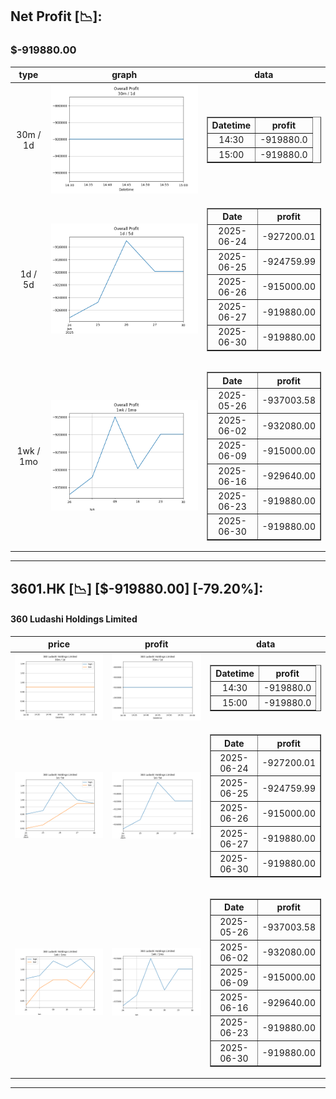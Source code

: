 ## Net Profit [📉]:
### $-919880.00
|type|graph|data|
|:---:|:---:|:---:|
|30m / 1d|![net_profit](image/overall_30m-1d.png)|<table border="1" class="dataframe"> <thead> <tr style="text-align: center;"> <th>Datetime</th> <th>profit</th> </tr> </thead> <tbody> <tr> <td>14:30</td> <td>-919880.0</td> </tr> <tr> <td>15:00</td> <td>-919880.0</td> </tr> </tbody></table>|
|1d / 5d|![net_profit](image/overall_1d-5d.png)|<table border="1" class="dataframe"> <thead> <tr style="text-align: center;"> <th>Date</th> <th>profit</th> </tr> </thead> <tbody> <tr> <td>2025-06-24</td> <td>-927200.01</td> </tr> <tr> <td>2025-06-25</td> <td>-924759.99</td> </tr> <tr> <td>2025-06-26</td> <td>-915000.00</td> </tr> <tr> <td>2025-06-27</td> <td>-919880.00</td> </tr> <tr> <td>2025-06-30</td> <td>-919880.00</td> </tr> </tbody></table>|
|1wk / 1mo|![net_profit](image/overall_1wk-1mo.png)|<table border="1" class="dataframe"> <thead> <tr style="text-align: center;"> <th>Date</th> <th>profit</th> </tr> </thead> <tbody> <tr> <td>2025-05-26</td> <td>-937003.58</td> </tr> <tr> <td>2025-06-02</td> <td>-932080.00</td> </tr> <tr> <td>2025-06-09</td> <td>-915000.00</td> </tr> <tr> <td>2025-06-16</td> <td>-929640.00</td> </tr> <tr> <td>2025-06-23</td> <td>-919880.00</td> </tr> <tr> <td>2025-06-30</td> <td>-919880.00</td> </tr> </tbody></table>|
---
## 3601.HK [📉] [$-919880.00] [-79.20%]:
#### 360 Ludashi Holdings Limited
|price|profit|data|
|:---:|:---:|:---:|
|![price](image/3601.HK_30m-1d_price.png)|![profit](image/3601.HK_30m-1d_profit.png)|<table border="1" class="dataframe"> <thead> <tr style="text-align: center;"> <th>Datetime</th> <th>profit</th> </tr> </thead> <tbody> <tr> <td>14:30</td> <td>-919880.0</td> </tr> <tr> <td>15:00</td> <td>-919880.0</td> </tr> </tbody></table>|
|![price](image/3601.HK_1d-5d_price.png)|![profit](image/3601.HK_1d-5d_profit.png)|<table border="1" class="dataframe"> <thead> <tr style="text-align: center;"> <th>Date</th> <th>profit</th> </tr> </thead> <tbody> <tr> <td>2025-06-24</td> <td>-927200.01</td> </tr> <tr> <td>2025-06-25</td> <td>-924759.99</td> </tr> <tr> <td>2025-06-26</td> <td>-915000.00</td> </tr> <tr> <td>2025-06-27</td> <td>-919880.00</td> </tr> <tr> <td>2025-06-30</td> <td>-919880.00</td> </tr> </tbody></table>|
|![price](image/3601.HK_1wk-1mo_price.png)|![profit](image/3601.HK_1wk-1mo_profit.png)|<table border="1" class="dataframe"> <thead> <tr style="text-align: center;"> <th>Date</th> <th>profit</th> </tr> </thead> <tbody> <tr> <td>2025-05-26</td> <td>-937003.58</td> </tr> <tr> <td>2025-06-02</td> <td>-932080.00</td> </tr> <tr> <td>2025-06-09</td> <td>-915000.00</td> </tr> <tr> <td>2025-06-16</td> <td>-929640.00</td> </tr> <tr> <td>2025-06-23</td> <td>-919880.00</td> </tr> <tr> <td>2025-06-30</td> <td>-919880.00</td> </tr> </tbody></table>|
---
